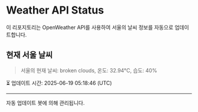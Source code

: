 
# Weather API Status

이 리포지토리는 OpenWeather API를 사용하여 서울의 날씨 정보를 자동으로 업데이트합니다.

## 현재 서울 날씨
> 서울의 현재 날씨: broken clouds, 온도: 32.94°C, 습도: 40%

⏳ 업데이트 시간: 2025-06-19 05:18:46 (UTC)

---
자동 업데이트 봇에 의해 관리됩니다.
